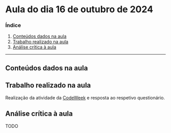 # Aula do dia 16 de outubro de 2024

<h3><b>Índice</b></h3>

1. [Conteúdos dados na aula](#conteúdos-dados-na-aula)
2. [Trabalho realizado na aula](#trabalho-realizado-na-aula)
3. [Análise crítica à aula](#análise-crítica-à-aula)

---

## Conteúdos dados na aula

## Trabalho realizado na aula

Realização da atividade da [CodeWeek](https://compute-it.toxicode.fr) e resposta ao respetivo questionário.

## Análise crítica à aula

TODO
